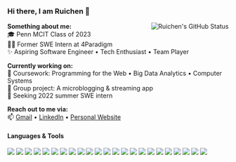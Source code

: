 ### Hi there, I am Ruichen 👋

<!--

[![Ruichen's GitHub stats](https://github-readme-stats.vercel.app/api?username=ruichen199801)](https://github.com/anuraghazra/github-readme-stats)

[![Top Langs](https://github-readme-stats.vercel.app/api/top-langs/?username=ruichen199801)](https://github.com/anuraghazra/github-readme-stats)

[![Ruichen's GitHub stats](https://github-readme-stats.vercel.app/api?username=ruichen199801)](https://github.com/anuraghazra/github-readme-stats)
[![Top Langs](https://github-readme-stats.vercel.app/api/top-langs/?username=ruichen199801&layout=compact)](https://github.com/anuraghazra/github-readme-stats)

<a href="ruichenzhang.com">
 <img align="right" src="https://github-readme-stats.vercel.app/api?username=ruichen199801&show_icons=true" alt="Ruichen's GitHub Status" />
</a>


- 🔭 I’m currently working on ...
- 🌱 I’m currently learning ...
- 👯 I’m looking to collaborate on ...
- 🤔 I’m looking for help with ...
- 💬 Ask me about ...
- 📫 How to reach me: ...
- 😄 Pronouns: ...
- ⚡ Fun fact: ...
-->

<a href="ruichenzhang.com">
 <img align="right" src="https://github-readme-stats.vercel.app/api?username=ruichen199801&show_icons=true" alt="Ruichen's GitHub Status" />
</a>

**Something about me:**
<br>🎓 Penn MCIT Class of 2023
<br>👨‍💻 Former SWE Intern at 4Paradigm
<br>✨ Aspiring Software Engineer • Tech Enthusiast • Team Player

**Currently working on:**
<br>📖 Coursework: Programming for the Web • Big Data Analytics • Computer Systems
<br>👯 Group project: A microblogging & streaming app
<br>💼 Seeking 2022 summer SWE intern

**Reach out to me via:**
<br>📫 [Gmail](ruichenz@seas.upenn.edu) • [LinkedIn](https://www.linkedin.com/in/ruichen-zhang/) • [Personal Website](http://ruichenzhang.com/)

#### Languages & Tools

<img src="http://img.shields.io/badge/-Java-F89820?style=flat&logo=java&logoColor=white"> <img src="https://img.shields.io/badge/-Python-black?style=flat&logo=python&logoColor=white"> <img src="https://img.shields.io/badge/-JavaScript-eed718?style=flat&logo=javascript&logoColor=ffffff"> <img src="https://img.shields.io/badge/-C-659ad2?style=flat&logo=c%2B%2B&logoColor=ffffff"> <img src="https://img.shields.io/badge/-React-000000?style=flat&logo=react&logoColor=00c8ff"> <img src = "https://img.shields.io/badge/-HTML5-E34F26?style=flat&logo=html5&logoColor=white"> <img src = "https://img.shields.io/badge/-CSS3-1572B6?style=flat&logo=css3&logoColor=white"> <img src="https://img.shields.io/badge/-Bootstrap-563D7C?style=flat&logo=bootstrap&logoColor=white"> <img src="https://img.shields.io/badge/-Spring Boot-4DB33D?style=flat&logo=spring&logoColor=FFFFFF"> <img src="https://img.shields.io/badge/-Node.js-3C873A?style=flat&logo=Node.js&logoColor=white"> <img src="https://img.shields.io/badge/-Express.js-787878?style=flat&logo=express&logoColor=ffffff"> <img src="https://img.shields.io/badge/-MySQL-F29111?style=flat&logo=mysql&logoColor=FFFFFF"> <img src="https://img.shields.io/badge/-Elasticsearch-FFA611?style=flat&logo=elasticsearch&logoColor=FFFFFF"> <img src="https://img.shields.io/badge/-MongoDB-4DB33D?style=flat&logo=mongodb&logoColor=FFFFFF"> <img src="https://img.shields.io/badge/-Flink-cc6699?style=flat&logo=apache-flink&logoColor=ffffff"> <img src="https://img.shields.io/badge/-Spark-F29111?style=flat&logo=apache-spark&logoColor=FFFFFF"> <img src="http://img.shields.io/badge/-AWS-F89820?style=flat&logo=amazon&logoColor=white"> <img src="http://img.shields.io/badge/-Google%20Cloud%20Platform-4285F4?style=flat&logo=google%20cloud&logoColor=white"> <img src="http://img.shields.io/badge/-Heroku-430098?style=flat&logo=heroku&logoColor=white"> <img src="https://img.shields.io/badge/-Docker-659ad2?style=flat&logo=docker&logoColor=ffffff"> <img src="http://img.shields.io/badge/-Kubernetes-007ACC?style=flat&logo=kubernetes&logoColor=white"> <img src="http://img.shields.io/badge/-Git-F1502F?style=flat&logo=git&logoColor=FFFFFF"> <img src="http://img.shields.io/badge/-Github-000000?style=flat&logo=github&logoColor=FFFFFF">

